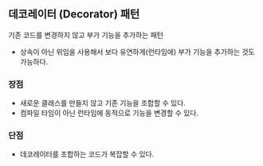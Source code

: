## 데코레이터 (Decorator) 패턴
기존 코드를 변경하지 않고 부가 기능을 추가하는 패턴

- 상속이 아닌 위임을 사용해서 보다 유연하게(런타임에) 부가 기능을 추가하는 것도 가능하다.

### 장점
- 새로운 클래스를 만들지 않고 기존 기능을 조합할 수 있다.
- 컴파일 타임이 아닌 런타임에 동적으로 기능을 변경할 수 있다.

### 단점
- 데코레이터를 조합하는 코드가 복잡할 수 있다.
